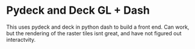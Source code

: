 # Pydeck and Deck GL + Dash

This uses pydeck and deck in python dash to build a front end. Can work, but the rendering of the raster tiles isnt great, and have not figured out interactvity.